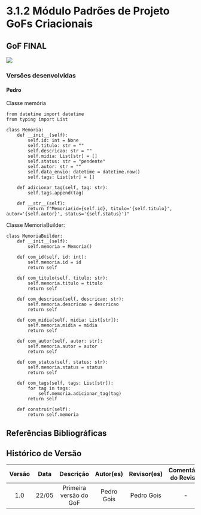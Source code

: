 # 3.1.2 Módulo Padrões de Projeto GoFs Criacionais

## GoF FINAL

<img src="(COLOCAR IMAGEM AQUI)"/>

### Versões desenvolvidas

#### Pedro
Classe memória
```
from datetime import datetime
from typing import List

class Memoria:
    def __init__(self):
        self.id: int = None
        self.titulo: str = ""
        self.descricao: str = ""
        self.midia: List[str] = []
        self.status: str = "pendente"
        self.autor: str = ""
        self.data_envio: datetime = datetime.now()
        self.tags: List[str] = []

    def adicionar_tag(self, tag: str):
        self.tags.append(tag)

    def __str__(self):
        return f"Memoria(id={self.id}, titulo='{self.titulo}', autor='{self.autor}', status='{self.status}')"
```

Classe MemoriaBuilder:
```
class MemoriaBuilder:
    def __init__(self):
        self.memoria = Memoria()

    def com_id(self, id: int):
        self.memoria.id = id
        return self

    def com_titulo(self, titulo: str):
        self.memoria.titulo = titulo
        return self

    def com_descricao(self, descricao: str):
        self.memoria.descricao = descricao
        return self

    def com_midia(self, midia: List[str]):
        self.memoria.midia = midia
        return self

    def com_autor(self, autor: str):
        self.memoria.autor = autor
        return self

    def com_status(self, status: str):
        self.memoria.status = status
        return self

    def com_tags(self, tags: List[str]):
        for tag in tags:
            self.memoria.adicionar_tag(tag)
        return self

    def construir(self):
        return self.memoria
```

## Referências Bibliográficas



## Histórico de Versão

| Versão | Data | Descrição | Autor(es) | Revisor(es) | Comentário do Revisor |
| :-: | :-: | :-: | :-: | :-: | :-: |
| 1.0 | 22/05 | Primeira versão do GoF | Pedro Gois | Pedro Gois | - |
